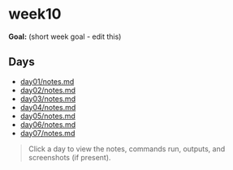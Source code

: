 ﻿# week10

**Goal:** (short week goal - edit this)

## Days
- [day01/notes.md](week10/day01/notes.md)
- [day02/notes.md](week10/day02/notes.md)
- [day03/notes.md](week10/day03/notes.md)
- [day04/notes.md](week10/day04/notes.md)
- [day05/notes.md](week10/day05/notes.md)
- [day06/notes.md](week10/day06/notes.md)
- [day07/notes.md](week10/day07/notes.md)

> Click a day to view the notes, commands run, outputs, and screenshots (if present).
